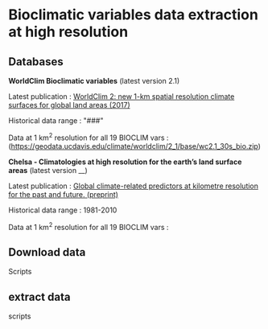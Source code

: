 # Bioclimatic variables data extraction at high resolution

## Databases
**WorldClim Bioclimatic variables** (latest version 2.1)

Latest publication : 
[WorldClim 2: new 1-km spatial resolution climate surfaces for global land areas (2017)](https://doi.org/10.1002/joc.5086)

Historical data range : 
"###"

Data at 1 km<sup>2</sup> resolution for all 19 BIOCLIM vars : (https://geodata.ucdavis.edu/climate/worldclim/2_1/base/wc2.1_30s_bio.zip) 

**Chelsa - Climatologies at high resolution for the earth’s land surface areas** (latest version __)

Latest publication : 
[Global climate-related predictors at kilometre resolution for the past and future. (preprint)](https://doi.org/10.5194/essd-2022-212)

Historical data range : 
1981-2010

Data at 1 km<sup>2</sup> resolution for all 19 BIOCLIM vars : 

## Download data

Scripts

## extract data

scripts